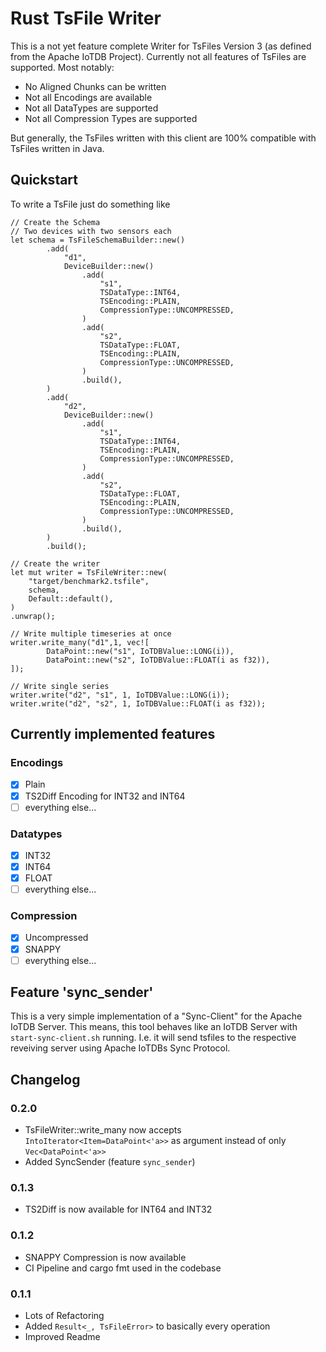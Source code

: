 # Rust TsFile Writer

This is a not yet feature complete Writer for TsFiles Version 3 (as defined from the Apache IoTDB Project).
Currently not all features of TsFiles are supported.
Most notably:

* No Aligned Chunks can be written
* Not all Encodings are available
* Not all DataTypes are supported
* Not all Compression Types are supported

But generally, the TsFiles written with this client are 100% compatible with TsFiles written in Java.

## Quickstart

To write a TsFile just do something like

```
// Create the Schema
// Two devices with two sensors each
let schema = TsFileSchemaBuilder::new()
        .add(
            "d1",
            DeviceBuilder::new()
                .add(
                    "s1",
                    TSDataType::INT64,
                    TSEncoding::PLAIN,
                    CompressionType::UNCOMPRESSED,
                )
                .add(
                    "s2",
                    TSDataType::FLOAT,
                    TSEncoding::PLAIN,
                    CompressionType::UNCOMPRESSED,
                )
                .build(),
        )
        .add(
            "d2",
            DeviceBuilder::new()
                .add(
                    "s1",
                    TSDataType::INT64,
                    TSEncoding::PLAIN,
                    CompressionType::UNCOMPRESSED,
                )
                .add(
                    "s2",
                    TSDataType::FLOAT,
                    TSEncoding::PLAIN,
                    CompressionType::UNCOMPRESSED,
                )
                .build(),
        )
        .build();
        
// Create the writer
let mut writer = TsFileWriter::new(
    "target/benchmark2.tsfile",
    schema,
    Default::default(),
)
.unwrap();
        
// Write multiple timeseries at once
writer.write_many("d1",1, vec![
        DataPoint::new("s1", IoTDBValue::LONG(i)),
        DataPoint::new("s2", IoTDBValue::FLOAT(i as f32)),
]);
    
// Write single series
writer.write("d2", "s1", 1, IoTDBValue::LONG(i));
writer.write("d2", "s2", 1, IoTDBValue::FLOAT(i as f32));
```

## Currently implemented features

### Encodings

* [x] Plain
* [x] TS2Diff Encoding for INT32 and INT64
* [ ] everything else...

### Datatypes

* [x] INT32
* [x] INT64
* [x] FLOAT
* [ ] everything else...

### Compression

* [x] Uncompressed
* [x] SNAPPY
* [ ] everything else...

## Feature 'sync_sender'

This is a very simple implementation of a "Sync-Client" for the Apache IoTDB Server.
This means, this tool behaves like an IoTDB Server with `start-sync-client.sh` running.
I.e. it will send tsfiles to the respective reveiving server using Apache IoTDBs Sync Protocol.


## Changelog

### 0.2.0

- TsFileWriter::write_many now accepts `IntoIterator<Item=DataPoint<'a>>` as argument instead of only `Vec<DataPoint<'a>>`
- Added SyncSender (feature `sync_sender`)

### 0.1.3

- TS2Diff is now available for INT64 and INT32

### 0.1.2

- SNAPPY Compression is now available
- CI Pipeline and cargo fmt used in the codebase

### 0.1.1

- Lots of Refactoring
- Added `Result<_, TsFileError>` to basically every operation
- Improved Readme
